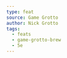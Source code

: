 ```yaml
---
type: feat
source: Game Grotto
author: Nick Grotto
tags:
  - feats
  - game-grotto-brew
  - 5e
---
```

